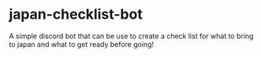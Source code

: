 # japan-checklist-bot
 A simple discord bot that can be use to create a check list for what to bring to japan and what to get ready before going!
